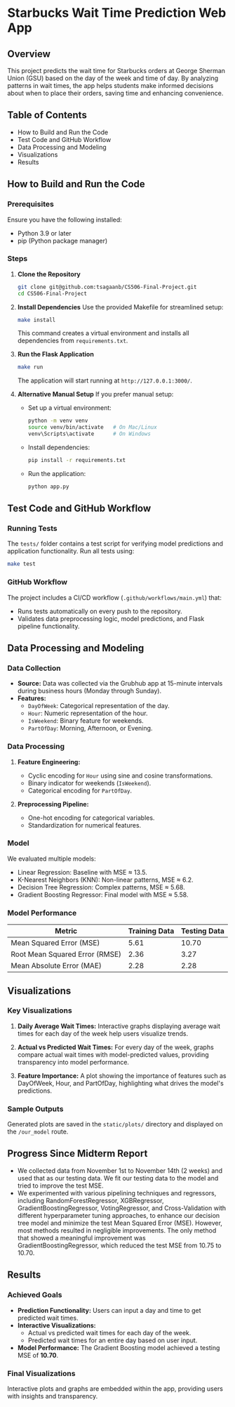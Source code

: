

# Starbucks Wait Time Prediction Web App

## Overview
This project predicts the wait time for Starbucks orders at George Sherman Union (GSU) based on the day of the week and time of day. By analyzing patterns in wait times, the app helps students make informed decisions about when to place their orders, saving time and enhancing convenience.

## Table of Contents
- How to Build and Run the Code
- Test Code and GitHub Workflow
- Data Processing and Modeling
- Visualizations
- Results

## How to Build and Run the Code

### Prerequisites
Ensure you have the following installed:
- Python 3.9 or later
- pip (Python package manager)

### Steps
1. **Clone the Repository**
   ```bash
   git clone git@github.com:tsagaanb/CS506-Final-Project.git
   cd CS506-Final-Project
   ```

2. **Install Dependencies**
   Use the provided Makefile for streamlined setup:
   ```bash
   make install
   ```
   This command creates a virtual environment and installs all dependencies from `requirements.txt`.

3. **Run the Flask Application**
   ```bash
   make run
   ```
   The application will start running at `http://127.0.0.1:3000/`.

4. **Alternative Manual Setup**
   If you prefer manual setup:
   - Set up a virtual environment:
     ```bash
     python -m venv venv
     source venv/bin/activate   # On Mac/Linux
     venv\Scripts\activate      # On Windows
     ```
   - Install dependencies:
     ```bash
     pip install -r requirements.txt
     ```
   - Run the application:
     ```bash
     python app.py
     ```

## Test Code and GitHub Workflow

### Running Tests
The `tests/` folder contains a test script for verifying model predictions and application functionality. Run all tests using:
```bash
make test
```

### GitHub Workflow
The project includes a CI/CD workflow (`.github/workflows/main.yml`) that:
- Runs tests automatically on every push to the repository.
- Validates data preprocessing logic, model predictions, and Flask pipeline functionality.

## Data Processing and Modeling

### Data Collection
- **Source:** Data was collected via the Grubhub app at 15-minute intervals during business hours (Monday through Sunday).
- **Features:** 
  - `DayOfWeek`: Categorical representation of the day.
  - `Hour`: Numeric representation of the hour.
  - `IsWeekend`: Binary feature for weekends.
  - `PartOfDay`: Morning, Afternoon, or Evening.

### Data Processing
1. **Feature Engineering:**
   - Cyclic encoding for `Hour` using sine and cosine transformations.
   - Binary indicator for weekends (`IsWeekend`).
   - Categorical encoding for `PartOfDay`.

2. **Preprocessing Pipeline:** 
   - One-hot encoding for categorical variables.
   - Standardization for numerical features.

### Model
We evaluated multiple models:
- Linear Regression: Baseline with MSE ≈ 13.5.
- K-Nearest Neighbors (KNN): Non-linear patterns, MSE ≈ 6.2.
- Decision Tree Regression: Complex patterns, MSE ≈ 5.68.
- Gradient Boosting Regressor: Final model with MSE ≈ 5.58.

### Model Performance 
| Metric                 | Training Data | Testing Data |
|------------------------|---------------|--------------|
| Mean Squared Error (MSE) | 5.61          | 10.70        |
| Root Mean Squared Error (RMSE) | 2.36          | 3.27         |
| Mean Absolute Error (MAE) | 2.28          | 2.28         |


## Visualizations

### Key Visualizations
1. **Daily Average Wait Times:**
Interactive graphs displaying average wait times for each day of the week help users visualize trends.

2. **Actual vs Predicted Wait Times:**
For every day of the week, graphs compare actual wait times with model-predicted values, providing transparency into model performance.

3. **Feature Importance:**
A plot showing the importance of features such as DayOfWeek, Hour, and PartOfDay, highlighting what drives the model's predictions.

### Sample Outputs
Generated plots are saved in the `static/plots/` directory and displayed on the `/our_model` route.

## Progress Since Midterm Report
- We collected data from November 1st to November 14th (2 weeks) and used that as our testing data. We fit our testing data to the model and tried to improve the test MSE.
- We experimented with various pipelining techniques and regressors, including RandomForestRegressor, XGBRegressor, GradientBoostingRegressor, VotingRegressor, and Cross-Validation with different hyperparameter tuning approaches, to enhance our decision tree model and minimize the test Mean Squared Error (MSE). However, most methods resulted in negligible improvements. The only method that showed a meaningful improvement was GradientBoostingRegressor, which reduced the test MSE from 10.75 to 10.70.

## Results

### Achieved Goals
- **Prediction Functionality:** Users can input a day and time to get predicted wait times.
- **Interactive Visualizations:** 
  - Actual vs predicted wait times for each day of the week.
  - Predicted wait times for an entire day based on user input.
- **Model Performance:** The Gradient Boosting model achieved a testing MSE of **10.70**.

### Final Visualizations
Interactive plots and graphs are embedded within the app, providing users with insights and transparency.
